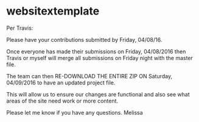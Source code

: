 # websitextemplate
Per Travis:

Please have your contributions submitted by Friday, 04/08/16. 

Once everyone has made their submissions on Friday, 04/08/2016 then Travis or myself will merge all submissions on Friday night with the master file. 

The team can then RE-DOWNLOAD THE ENTIRE ZIP ON Saturday, 04/09/2016 to have an updated project file. 

This will allow us to ensure our changes are functional and also see what areas of the site need work or more content.

Please let me know if you have any questions.
Melissa
